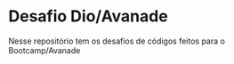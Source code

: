 # Desafio Dio/Avanade
Nesse repositório tem os desafios de códigos feitos para o  Bootcamp/Avanade 

